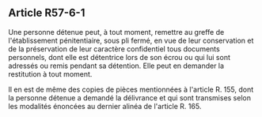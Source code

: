 Article R57-6-1
----
Une personne détenue peut, à tout moment, remettre au greffe de l'établissement
pénitentiaire, sous pli fermé, en vue de leur conservation et de la préservation
de leur caractère confidentiel tous documents personnels, dont elle est
détentrice lors de son écrou ou qui lui sont adressés ou remis pendant sa
détention. Elle peut en demander la restitution à tout moment.

Il en est de même des copies de pièces mentionnées à l'article R. 155, dont la
personne détenue a demandé la délivrance et qui sont transmises selon les
modalités énoncées au dernier alinéa de l'article R. 165.

